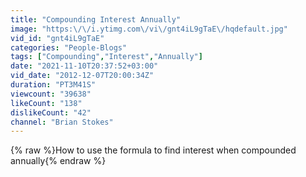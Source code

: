 ```yaml
---
title: "Compounding Interest Annually"
image: "https:\/\/i.ytimg.com\/vi\/gnt4iL9gTaE\/hqdefault.jpg"
vid_id: "gnt4iL9gTaE"
categories: "People-Blogs"
tags: ["Compounding","Interest","Annually"]
date: "2021-11-10T20:37:52+03:00"
vid_date: "2012-12-07T20:00:34Z"
duration: "PT3M41S"
viewcount: "39638"
likeCount: "138"
dislikeCount: "42"
channel: "Brian Stokes"
---
```

{% raw %}How to use the formula to find interest when compounded annually{% endraw %}
